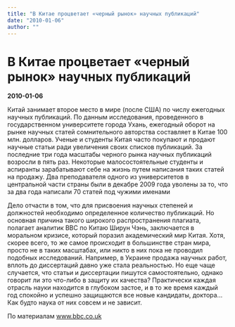 ```yaml
---
title: "В Китае процветает «черный рынок» научных публикаций"
date: "2010-01-06"
author: ""
---
```


# В Китае процветает «черный рынок» научных публикаций

**2010-01-06** 

Китай занимает второе место в мире (после США) по числу ежегодных научных публикаций. По данным исследования, проведенного в государственном университете города Ухань, ежегодный оборот на рынке научных статей сомнительного авторства составляет в Китае 100 млн. долларов. Ученые и студенты Китая часто покупают и продают научные статьи ради увеличения своих списков публикаций. За последние три года масштабы черного рынка научных публикаций возросли в пять раз. Некоторые малосостоятельные студенты и аспиранты зарабатывают себе на жизнь путем написания таких статей на продажу. Два преподавателя одного из университетов в центральной части страны были в декабре 2009 года уволены за то, что за два года написали 70 статей под чужими именами

Дело отчасти в том, что для присвоения научных степеней и должностей необходимо определенное количество публикаций. Но основная причина такого широкого распространения плагиата, полагает аналитик BBC по Китаю Ширун Чэнь, заключается в моральном кризисе, который поразил академический мир Китая. Хотя, скорее всего, то же самое происходит в большинстве стран мира, просто не в таких масштабах, или никто в них пока не проводил подобных исследований. Например, в Украине продажа научных работ, вплоть до диссертаций давно уже стала реальностью. Но еще чаще случается, что статьи и диссертации пишутся самостоятельно, однако говорит ли это что-либо в защиту их качества? Практически каждая отрасль науки находится в глубоком застое, и в то же время каждый год спокойно и успешно защищаются все новые кандидаты, доктора... Как будто наука от них совсем и не зависит.

По материалам www.bbc.co.uk